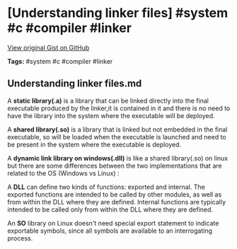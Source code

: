 # [Understanding linker files] #system #c #compiler #linker

[View original Gist on GitHub](https://gist.github.com/Integralist/a9ea0a57f95639a8e18c5bc78586888d)

**Tags:** #system #c #compiler #linker

## Understanding linker files.md

A **static library(.a)** is a library that can be linked directly into the final executable produced by the linker,it is contained in it and there is no need to have the library into the system where the executable will be deployed.

A **shared library(.so)** is a library that is linked but not embedded in the final executable, so will be loaded when the executable is launched and need to be present in the system where the executable is deployed.

A **dynamic link library on windows(.dll)** is like a shared library(.so) on linux but there are some differences between the two implementations that are related to the OS (Windows vs Linux) :

A **DLL** can define two kinds of functions: exported and internal. The exported functions are intended to be called by other modules, as well as from within the DLL where they are defined. Internal functions are typically intended to be called only from within the DLL where they are defined.

An **SO** library on Linux doesn't need special export statement to indicate exportable symbols, since all symbols are available to an interrogating process.

